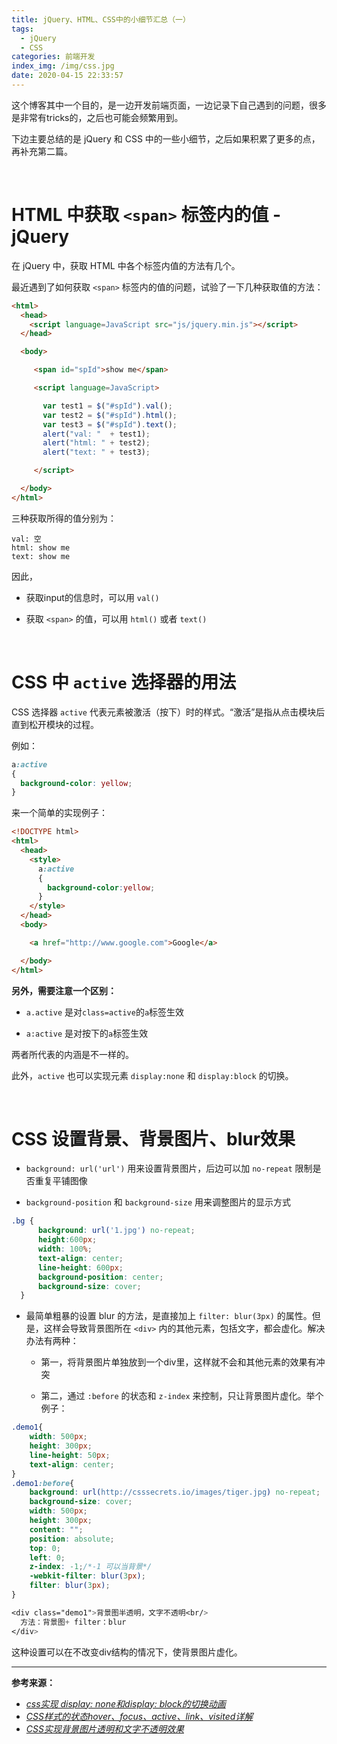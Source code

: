 ```yaml
---
title: jQuery、HTML、CSS中的小细节汇总（一）
tags:
  - jQuery
  - CSS
categories: 前端开发
index_img: /img/css.jpg
date: 2020-04-15 22:33:57
---
```



这个博客其中一个目的，是一边开发前端页面，一边记录下自己遇到的问题，很多是非常有tricks的，之后也可能会频繁用到。

下边主要总结的是 jQuery 和 CSS 中的一些小细节，之后如果积累了更多的点，再补充第二篇。

<!-- more -->

<br>

# HTML 中获取 `<span>` 标签内的值 - jQuery

在 jQuery 中，获取 HTML 中各个标签内值的方法有几个。

最近遇到了如何获取 `<span>` 标签内的值的问题，试验了一下几种获取值的方法：

```html
<html>
  <head>
    <script language=JavaScript src="js/jquery.min.js"></script>
  </head>

  <body>

     <span id="spId">show me</span>

     <script language=JavaScript>

       var test1 = $("#spId").val();
       var test2 = $("#spId").html();
       var test3 = $("#spId").text();
       alert("val: "  + test1);
       alert("html: " + test2);
       alert("text: " + test3);

     </script>

  </body>
</html>
```

三种获取所得的值分别为：

```
val: 空
html: show me
text: show me
```

因此，

- 获取input的信息时，可以用 `val()`

- 获取 `<span>` 的值，可以用 `html()` 或者 `text()`

<br>

# CSS 中 `active` 选择器的用法

CSS 选择器 `active` 代表元素被激活（按下）时的样式。“激活”是指从点击模块后直到松开模块的过程。

例如：

```css
a:active
{
  background-color: yellow;
}
```

来一个简单的实现例子：

```html
<!DOCTYPE html>
<html>
  <head>
    <style>
      a:active
      {
        background-color:yellow;
      }
    </style>
  </head>
  <body>

    <a href="http://www.google.com">Google</a>

  </body>
</html>
```

**另外，需要注意一个区别：**

- `a.active` 是对`class=active`的`a`标签生效

- `a:active` 是对按下的`a`标签生效

两者所代表的内涵是不一样的。

此外，`active` 也可以实现元素 `display:none` 和 `display:block` 的切换。

<br>

# CSS 设置背景、背景图片、blur效果

- `background: url('url')` 用来设置背景图片，后边可以加 `no-repeat` 限制是否重复平铺图像

- `background-position` 和 `background-size` 用来调整图片的显示方式

```css
.bg {
      background: url('1.jpg') no-repeat;
      height:600px;
      width: 100%;
      text-align: center;
      line-height: 600px;
      background-position: center;
      background-size: cover;
  }
```

- 最简单粗暴的设置 blur 的方法，是直接加上 `filter: blur(3px)` 的属性。但是，这样会导致背景图所在 `<div>` 内的其他元素，包括文字，都会虚化。解决办法有两种：

  - 第一，将背景图片单独放到一个div里，这样就不会和其他元素的效果有冲突

  - 第二，通过 `:before` 的状态和 `z-index` 来控制，只让背景图片虚化。举个例子：

```css
.demo1{
    width: 500px;
    height: 300px;
    line-height: 50px;
    text-align: center;
}
.demo1:before{
    background: url(http://csssecrets.io/images/tiger.jpg) no-repeat;
    background-size: cover;
    width: 500px;
    height: 300px;
    content: "";
    position: absolute;
    top: 0;
    left: 0;
    z-index: -1;/*-1 可以当背景*/
    -webkit-filter: blur(3px);
    filter: blur(3px);
}

<div class="demo1">背景图半透明，文字不透明<br/>
  方法：背景图+ filter：blur
</div>
```

这种设置可以在不改变div结构的情况下，使背景图片虚化。

---

**参考来源：**

- *[css实现 display: none和display: block的切换动画](https://blog.csdn.net/qq_37540004/article/details/78280454)*
- *[CSS样式的状态hover、focus、active、link、visited详解](https://blog.csdn.net/xiaoxiao20121314/article/details/81103500)*
- *[CSS实现背景图片透明和文字不透明效果](https://www.jianshu.com/p/12a938e5c557)*